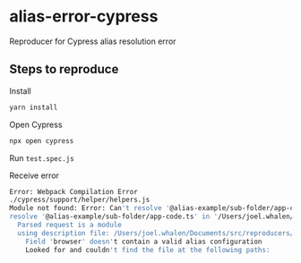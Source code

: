 # alias-error-cypress
Reproducer for Cypress alias resolution error

## Steps to reproduce

Install 

```bash
yarn install
```

Open Cypress

```bash
npx open cypress
```

Run `test.spec.js`

Receive error

```bash
Error: Webpack Compilation Error
./cypress/support/helper/helpers.js
Module not found: Error: Can't resolve '@alias-example/sub-folder/app-code.ts' in '/Users/joel.whalen/Documents/src/reproducers/alias-error-cypress/cypress/support/helper'
resolve '@alias-example/sub-folder/app-code.ts' in '/Users/joel.whalen/Documents/src/reproducers/alias-error-cypress/cypress/support/helper'
  Parsed request is a module
  using description file: /Users/joel.whalen/Documents/src/reproducers/alias-error-cypress/package.json (relative path: ./cypress/support/helper)
    Field 'browser' doesn't contain a valid alias configuration
    Looked for and couldn't find the file at the following paths:
```